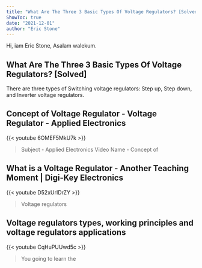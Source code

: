 ```yaml
---
title: "What Are The Three 3 Basic Types Of Voltage Regulators? [Solved]"
ShowToc: true 
date: "2021-12-01"
author: "Eric Stone" 
---
```


Hi, iam Eric Stone, Asalam walekum.
## What Are The Three 3 Basic Types Of Voltage Regulators? [Solved]
 There are three types of Switching voltage regulators: Step up, Step down, and Inverter voltage regulators.

## Concept of Voltage Regulator - Voltage Regulator - Applied Electronics
{{< youtube 6OMEF5MkU7k >}}
>Subject - Applied Electronics Video Name - Concept of 

## What is a Voltage Regulator - Another Teaching Moment | Digi-Key Electronics
{{< youtube D52xUrIDrZY >}}
>Voltage regulators

## Voltage regulators types, working principles and voltage regulators applications
{{< youtube CqHuPUUwd5c >}}
>You going to learn the 

